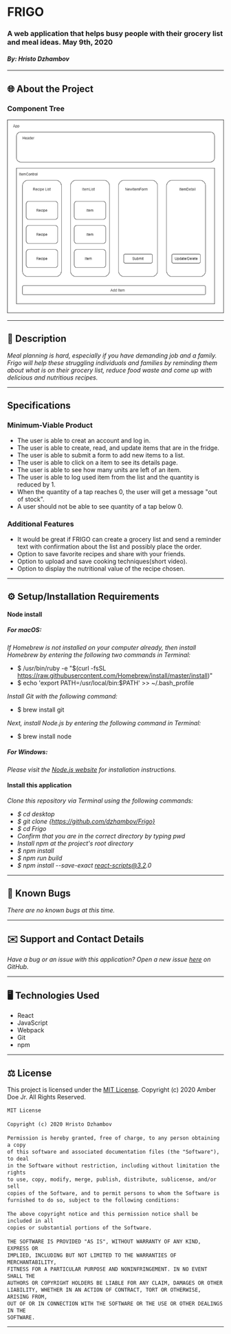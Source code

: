 #  FRIGO

### A web application that helps busy people with their grocery list and meal ideas. May 9th, 2020
#### _By: Hristo Dzhambov_

------------------------------
## 🌐 About the Project

### Component Tree
![Component Tree Image](src/img/frigo-components.png)

------------------------------

## 📖 Description

_Meal planning is hard, especially if you have demanding job and a family. Frigo will help these struggling individuals and families by reminding them about what is on their grocery list, reduce food waste and come up with delicious and nutritious recipes._

------------------------------

## Specifications

### Minimum-Viable Product

* The user is able to creat an account and log in.
* The user is able to create, read, and update items that are in the fridge.
* The user is able to submit a form to add new items to a list.
* The user is able to click on a item to see its details page.
* The user is able to see how many units are left of an item.
* The user is able to log used item from the list and the quantity is reduced by 1.
* When the quantity of a tap reaches 0, the user will get a message "out of stock".  
* A user should not be able to see quantity of a tap below 0.

### Additional Features

* It would be great if FRIGO can create a grocery list and send a reminder text with confirmation about the list and possibly place the order.
* Option to save favorite recipes and share with your friends.
* Option to upload and save cooking techniques(short video).
* Option to display the nutritional value of the recipe chosen.

------------------------------

## ⚙ Setup/Installation Requirements

#### Node install

##### _For macOS_:
_If Homebrew is not installed on your computer already, then install Homebrew by entering the following two commands in Terminal:_
* $ /usr/bin/ruby -e "$(curl -fsSL https://raw.githubusercontent.com/Homebrew/install/master/install)"
* $ echo 'export PATH=/usr/local/bin:$PATH' >> ~/.bash_profile

_Install Git with the following command:_
* $ brew install git

_Next, install Node.js by entering the following command in Terminal:_
* $ brew install node

##### _For Windows_:
_Please visit the [Node.js website](https://nodejs.org/en/download/) for installation instructions._

#### Install this application

_Clone this repository via Terminal using the following commands:_
* _$ cd desktop_
* _$ git clone {https://github.com/dzhambov/Frigo}_
* _$ cd Frigo_
* _Confirm that you are in the correct directory by typing pwd_
* _Install npm at the project's root directory_
* _$ npm install_
* _$ npm run build_
* _$ npm install --save-exact react-scripts@3.2.0_

------------------------------

## 🦠 Known Bugs

_There are no known bugs at this time._

------------------------------

## ✉️ Support and Contact Details

_Have a bug or an issue with this application? Open a new issue [here](https://github.com/dzhambov/Frigo/issues) on GitHub._

------------------------------

## 🖥️ Technologies Used

* React
* JavaScript
* Webpack
* Git
* npm


------------------------------

## ⚖ License

This project is licensed under the [MIT License](https://opensource.org/licenses/MIT). Copyright (c) 2020 Amber Doe Jr. All Rights Reserved.
```
MIT License

Copyright (c) 2020 Hristo Dzhambov

Permission is hereby granted, free of charge, to any person obtaining a copy
of this software and associated documentation files (the "Software"), to deal
in the Software without restriction, including without limitation the rights
to use, copy, modify, merge, publish, distribute, sublicense, and/or sell
copies of the Software, and to permit persons to whom the Software is
furnished to do so, subject to the following conditions:

The above copyright notice and this permission notice shall be included in all
copies or substantial portions of the Software.

THE SOFTWARE IS PROVIDED "AS IS", WITHOUT WARRANTY OF ANY KIND, EXPRESS OR
IMPLIED, INCLUDING BUT NOT LIMITED TO THE WARRANTIES OF MERCHANTABILITY,
FITNESS FOR A PARTICULAR PURPOSE AND NONINFRINGEMENT. IN NO EVENT SHALL THE
AUTHORS OR COPYRIGHT HOLDERS BE LIABLE FOR ANY CLAIM, DAMAGES OR OTHER
LIABILITY, WHETHER IN AN ACTION OF CONTRACT, TORT OR OTHERWISE, ARISING FROM,
OUT OF OR IN CONNECTION WITH THE SOFTWARE OR THE USE OR OTHER DEALINGS IN THE
SOFTWARE.
```

------------------------------
